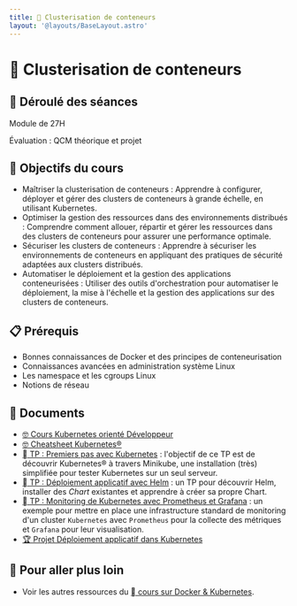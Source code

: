 ```yaml
---
title: 󱃾 Clusterisation de conteneurs
layout: '@layouts/BaseLayout.astro'
---
```


# 󱃾  Clusterisation de conteneurs

## 📅 Déroulé des séances

Module de 27H

Évaluation : QCM théorique et projet

## 🎯 Objectifs du cours

- Maîtriser la clusterisation de conteneurs : Apprendre à configurer, déployer et gérer des clusters de conteneurs à grande échelle, en utilisant Kubernetes.
- Optimiser la gestion des ressources dans des environnements distribués : Comprendre comment allouer, répartir et gérer les ressources dans des clusters de conteneurs pour assurer une performance optimale. 
- Sécuriser les clusters de conteneurs : Apprendre à sécuriser les environnements de conteneurs en appliquant des pratiques de sécurité adaptées aux clusters distribués. 
- Automatiser le déploiement et la gestion des applications conteneurisées : Utiliser des outils d'orchestration pour automatiser le déploiement, la mise à l'échelle et la gestion des applications sur des clusters de conteneurs. 

## 📋 Prérequis

- Bonnes connaissances de Docker et des principes de conteneurisation
- Connaissances avancées en administration système Linux
- Les namespace et les cgroups Linux
- Notions de réseau

## 📑 Documents

- [🤓 Cours Kubernetes orienté Développeur](/cours/docker/kubernetes-cours-dev)
- [🤓 Cheatsheet Kubernetes®](/cours/docker/kubernetes-cheatsheet)
- [󱃾  TP : Premiers pas avec Kubernetes](/cours/docker/tp_k8s) : l'objectif de ce TP est de découvrir Kubernetes® à travers Minikube, une installation (très) simplifiée pour tester Kubernetes sur un seul serveur.
- [󱃾  TP : Déploiement applicatif avec Helm](/cours/docker/tp_helm) : un TP pour découvrir Helm, installer des _Chart_ existantes et apprendre à créer sa propre Chart.
- [󱃾  TP : Monitoring de Kubernetes avec Prometheus et Grafana](/cours/docker/tp_prometheus_grafana_k8s) : un exemple pour mettre en place une infrastructure standard de monitoring d'un cluster `Kubernetes` avec `Prometheus` pour la collecte des métriques et `Grafana` pour leur visualisation.
- [🏆 Projet Déploiement applicatif dans Kubernetes](/cours/docker/projet_appli_kubernetes)

## 🚀 Pour aller plus loin

- Voir les autres ressources du [  cours sur Docker & Kubernetes](/cours/docker).

